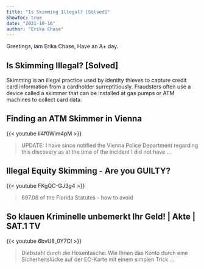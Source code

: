 ```yaml
---
title: "Is Skimming Illegal? [Solved]"
ShowToc: true 
date: "2021-10-16"
author: "Erika Chase" 
---
```


Greetings, iam Erika Chase, Have an A+ day.
## Is Skimming Illegal? [Solved]
Skimming is an illegal practice used by identity thieves to capture credit card information from a cardholder surreptitiously. Fraudsters often use a device called a skimmer that can be installed at gas pumps or ATM machines to collect card data.

## Finding an ATM Skimmer in Vienna
{{< youtube ll4f0Wim4pM >}}
>UPDATE: I have since notified the Vienna Police Department regarding this discovery as at the time of the incident I did not have ...

## Illegal Equity Skimming - Are you GUILTY?
{{< youtube FKgQC-GJ3g4 >}}
>697.08 of the Florida Statutes - how to avoid 

## So klauen Kriminelle unbemerkt Ihr Geld! | Akte | SAT.1 TV
{{< youtube 6bvU8_0Y7CI >}}
>Diebstahl durch die Hosentasche: Wie Ihnen das Konto durch eine Sicherheitslücke auf der EC-Karte mit einem simplen Trick ...


